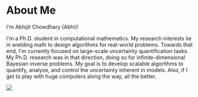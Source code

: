 <!--<a href="https://github.com/anuraghazra/github-readme-stats">
  <img align="center" src="https://github-readme-stats.vercel.app/api?username=abhijit-c&count_private=true&show_icons=true&theme=gruvbox" />
</a> -->

# About Me

I'm Abhijit Chowdhary (Abhi)!

I'm a Ph.D. student in computational mathematics. 
My research interests lie in wielding math to design algorithms for real-world problems.
Towards that end, I'm currently focused on large-scale uncertainty quantification tasks.
My Ph.D. research was in that direction, doing so for infinite-dimensional Bayesian inverse problems.
My goal is to develop scalable algorithms to quantify, analyze, and control the uncertainty inherent in models.
Also, if I get to play with huge computers along the way, all the better.

<a href="https://github.com/anuraghazra/convoychat">
  <img align="center" src="https://github-readme-stats.vercel.app/api/top-langs/?username=abhijit-c&layout=compact&theme=gruvbox&hide=rich%20text%20format&count_private=true" />
</a>
<!--
**abhijit-c/abhijit-c** is a ✨ _special_ ✨ repository because its `README.md` (this file) appears on your GitHub profile.

Here are some ideas to get you started:

- 🔭 I’m currently working on ...
- 🌱 I’m currently learning ...
- 👯 I’m looking to collaborate on ...
- 🤔 I’m looking for help with ...
- 💬 Ask me about ...
- 📫 How to reach me: ...
- 😄 Pronouns: ...
- ⚡ Fun fact: ...
-->
